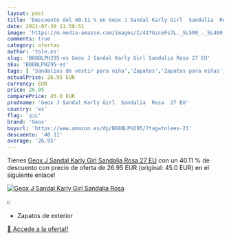 ```yaml
---
layout: post
title: 'Descuento del 40.11 % en Geox J Sandal Karly Girl  Sandalia  Rosa'
date: 2021-07-30 11:58:51
image: 'https://m.media-amazon.com/images/I/41YGzceFs7L._SL500_._SL400_.jpg'
comments: true
category: ofertas
author: 'tole.es'
slug: 'B08BLPH295-es Geox J Sandal Karly Girl Sandalia Rosa 27 EU'
sku: 'B08BLPH295-es'
tags: [ 'Sandalias de vestir para niña','Zapatos','Zapatos para niñas','Zapatos y complementos','geox','sandalia', ]
actualPrice: 26.95 EUR
currency: EUR
price: 26.95
comparePrice: 45.0 EUR
prodname: 'Geox J Sandal Karly Girl  Sandalia  Rosa  27 EU'
country: 'es'
flag: '🇪🇸'
brand: 'Geox'
buyurl: 'https://www.amazon.es/dp/B08BLPH295/?tag=tolees-21'
descuento: '40.11'
average: '26.95'
---
```


Tienes [Geox J Sandal Karly Girl  Sandalia  Rosa  27 EU](https://www.amazon.es/dp/B08BLPH295/?tag=tolees-21) con un 40.11 % de descuento con precio de oferta de 26.95 EUR (original: 45.0 EUR) en el siguiente enlace!

[![Geox J Sandal Karly Girl  Sandalia  Rosa](https://m.media-amazon.com/images/I/41YGzceFs7L._SL500_._SL400_.jpg)](https://www.amazon.es/dp/B08BLPH295/?tag=tolees-21)

ℹ️:

- Zapatos de exterior

[🛒 Accede a la oferta!!](https://www.amazon.es/dp/B08BLPH295/?tag=tolees-21)
